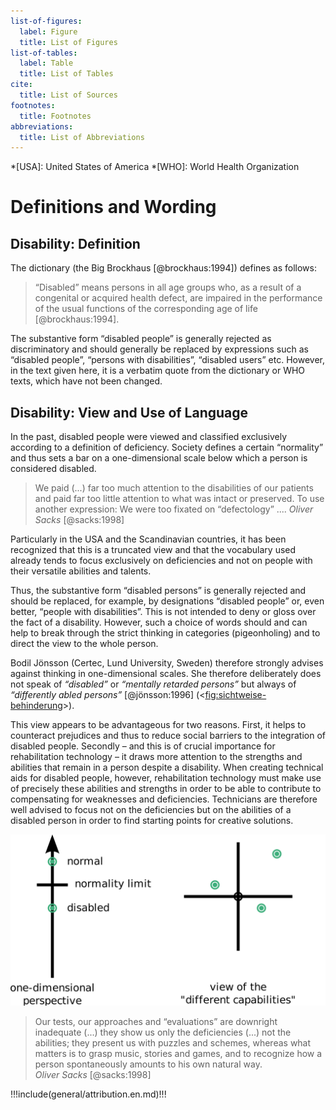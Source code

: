 ```yaml
---
list-of-figures:
  label: Figure
  title: List of Figures
list-of-tables:
  label: Table
  title: List of Tables
cite:
  title: List of Sources
footnotes:
  title: Footnotes
abbreviations:
  title: List of Abbreviations
---
```


<!-- prettier-ignore -->
*[USA]: United States of America
*[WHO]: World Health Organization

<!-- *[CERTEC]: Center of Rehabilitation Engineering Research -->

# Definitions and Wording

## Disability: Definition

The dictionary (the Big Brockhaus [@brockhaus:1994]) defines as follows:

> “Disabled” means persons in all age groups who, as a result of a congenital or acquired health defect, are impaired in the performance of the usual functions of the corresponding age of life [@brockhaus:1994].

<!-- FIXME: not an actual “verbatim” quote -->

The substantive form “disabled people” is generally rejected as discriminatory and should generally be replaced by expressions such as “disabled people”, “persons with disabilities”, “disabled users” etc.
However, in the text given here, it is a verbatim quote from the dictionary or WHO texts, which have not been changed.

## Disability: View and Use of Language

In the past, disabled people were viewed and classified exclusively according to a definition of deficiency.
Society defines a certain “normality” and thus sets a bar on a one-dimensional scale below which a person is considered disabled.

<!-- FIXME: not an “verbatim” quote -->

> We paid (...) far too much attention to the disabilities of our patients and paid far too little attention to what was intact or preserved.
> To use another expression: We were too fixated on “defectology” ....
> _Oliver Sacks_ [@sacks:1998]

Particularly in the USA and the Scandinavian countries, it has been recognized that this is a truncated view and that the vocabulary used already tends to focus exclusively on deficiencies and not on people with their versatile abilities and talents.

Thus, the substantive form “disabled persons” is generally rejected and should be replaced, for example, by designations “disabled people” or, even better, “people with disabilities”.
This is not intended to deny or gloss over the fact of a disability.
However, such a choice of words should and can help to break through the strict thinking in categories (pigeonholing) and to direct the view to the whole person.

Bodil Jönsson (Certec, Lund University, Sweden) therefore strongly advises against thinking in one-dimensional scales.
She therefore deliberately does not speak of _“disabled”_ or _“mentally retarded persons”_ but always of _“differently abled persons”_ [@jönsson:1996] (<<fig:sichtweise-behinderung>>).

This view appears to be advantageous for two reasons.
First, it helps to counteract prejudices and thus to reduce social barriers to the integration of disabled people.
Secondly – and this is of crucial importance for rehabilitation technology – it draws more attention to the strengths and abilities that remain in a person despite a disability.
When creating technical aids for disabled people, however, rehabilitation technology must make use of precisely these abilities and strengths in order to be able to contribute to compensating for weaknesses and deficiencies.
Technicians are therefore well advised to focus not on the deficiencies but on the abilities of a disabled person in order to find starting points for creative solutions.

![One-dimensional and multi-layered views of disability.](./pics/01/sichtweise-auf-behinderung.color.svg "sichtweise-behinderung#One-dimensional and multi-layered views of disability [@zagler:2008].")

> Our tests, our approaches and “evaluations” are downright inadequate (...) they show us only the deficiencies (...) not the abilities; they present us with puzzles and schemes, whereas what matters is to grasp music, stories and games, and to recognize how a person spontaneously amounts to his own natural way.  
> _Oliver Sacks_ [@sacks:1998]

!!!include(general/attribution.en.md)!!!
